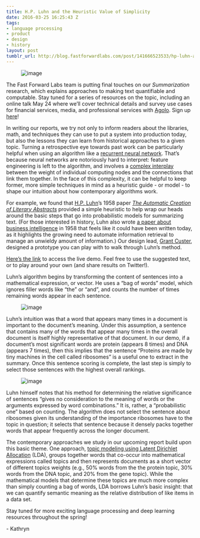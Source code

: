 ```yaml
---
title: H.P. Luhn and the Heuristic Value of Simplicity
date: 2016-03-25 16:25:43 Z
tags:
- language processing
- product
- design
- history
layout: post
tumblr_url: http://blog.fastforwardlabs.com/post/141666523533/hp-luhn-and-the-heuristic-value-of-simplicity
---
```


<figure data-orig-width="600" data-orig-height="385" class="tmblr-full"><img src="http://68.media.tumblr.com/8ad092dc44ae1ad68bad697a55274b30/tumblr_inline_o4lon7By6N1ta78fg_540.gif" alt="image" data-orig-width="600" data-orig-height="385"/></figure><p>The Fast Forward Labs team is putting final touches on our <i>Summarization </i>research, which explains approaches to making text quantifiable and computable. Stay tuned for a series of resources on the topic, including an online talk May 24 where we’ll cover technical details and survey use cases for financial services, media, and professional services with <a href="http://www.agolo.com/">Agolo</a>. Sign up <a href="https://textsummarizationwebinar.splashthat.com/">here</a>! <br/></p><p>In writing our reports, we try not only to inform readers about the libraries, math, and techniques they can use to put a system into production today, but also the lessons they can learn from historical approaches to a given topic. Turning a retrospective eye towards past work can be particularly helpful when using an algorithm like a <a href="http://karpathy.github.io/2015/05/21/rnn-effectiveness/">recurrent neural network</a>. That’s because neural networks are notoriously hard to interpret: feature engineering is left to the algorithm, and involves a <a href="http://blog.fastforwardlabs.com/post/129793362663/how-do-neural-networks-learn">complex interplay</a> between the weight of individual computing nodes and the connections that link them together. In the face of this complexity, it can be helpful to keep former, more simple techniques in mind as a heuristic guide - or model - to shape our intuition about how contemporary algorithms work. </p><p>For example, we found that <a href="https://en.wikipedia.org/wiki/Hans_Peter_Luhn">H.P. Luhn</a>’s 1958 paper <i><a href="http://courses.ischool.berkeley.edu/i256/f06/papers/luhn58.pdf">The Automatic Creation of Literary Abstracts</a> </i>provided a simple heuristic to help wrap our heads around the basic steps that go into probabilistic models for summarizing text. (For those interested in history, Luhn also wrote <a href="http://altaplana.com/ibmrd0204H.pdf">a paper about business intelligence</a> in 1958 that feels like it could have been written today, as it highlights the growing need to automate information retrieval to manage an unwieldy amount of information.) Our design lead, <a href="https://twitter.com/GrantCuster">Grant Custer</a>, designed a prototype you can play with to walk through Luhn’s method. </p><p><a href="http://www.fastforwardlabs.com/luhn/">Here’s the link</a> to access the live demo. Feel free to use the suggested text, or to play around your own (and share results on Twitter!). <br/></p><!-- more --><p>Luhn’s algorithm begins by transforming the content of sentences into a mathematical expression, or vector. He uses a “bag of words” model, which ignores filler words like “the” or “and”, and counts the number of times remaining words appear in each sentence.<br/></p><figure data-orig-width="494" data-orig-height="236" class="tmblr-full"><img src="http://68.media.tumblr.com/0f8a87d296daffc2b71e724192848f77/tumblr_inline_o4lpgynJ9M1ta78fg_540.png" alt="image" data-orig-width="494" data-orig-height="236"/></figure><p>Luhn’s intuition was that a word that appears many times in a document is important to the document’s meaning. Under this assumption, a sentence that contains many of the words that appear many times in the overall document is itself highly representative of that document. In our demo, if a document’s most significant words are protein (appears 8 times) and DNA (appears 7 times), then this implies that the sentence &ldquo;Proteins are made by tiny machines in the cell called ribosomes” is a useful one to extract in the summary. Once this sentence scoring is complete, the last step is simply to select those sentences with the highest overall rankings. <br/></p><figure data-orig-width="546" data-orig-height="368" class="tmblr-full"><img src="http://68.media.tumblr.com/9cc82411e5a2c3e93d857ab812efbc86/tumblr_inline_o4lporO1wx1ta78fg_540.png" alt="image" data-orig-width="546" data-orig-height="368"/></figure><p>Luhn himself notes that his method for determining the relative significance of sentences “gives no consideration to the meaning of words or the arguments expressed by word combinations.” It is, rather, a “probabilistic one” based on counting. The algorithm does not select the sentence about ribosomes given its understanding of the importance ribosomes have to the topic in question; it selects that sentence because it densely packs together words that appear frequently across the longer document. </p><p>The contemporary approaches we study in our upcoming report build upon this basic theme. One approach, <a href="https://www.cs.princeton.edu/~blei/papers/Blei2012.pdf">topic modeling using Latent Dirichlet Allocation</a> (LDA), groups together words that co-occur into mathematical expressions called topics and then represents documents as a short vector of different topics weights (e.g., 50% words from the the protein topic, 30% words from the DNA topic, and 20% from the gene topic). While the mathematical models that determine these topics are much more complex than simply counting a bag of words, LDA borrows Luhn’s basic insight: that we can quantify semantic meaning as the relative distribution of like items in a data set.</p><p>Stay tuned for more exciting language processing and deep learning resources throughout the spring! </p><p>- Kathryn </p>
